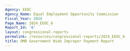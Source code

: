 ```yaml
---
Agency: EEOC
Agency_Name: Equal Employment Opportunity Commission
Fiscal_Year: 2024
Page_Name: 2024_EEOC_6
Report_Id: '6'
layout: congressional-reports
permalink: /resources/congressional-reports/2024_EEOC_6
title: OMB Government Wide Improper Payment Report
---
```

